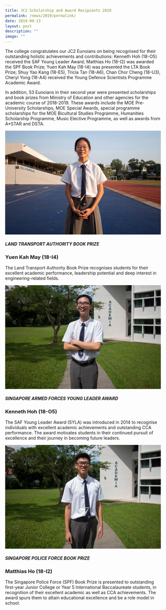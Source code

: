 ```yaml
---
title: JC2 Scholarship and Award Recipients 2019
permalink: /news/2019/permalink/
date: 2019-09-13
layout: post
description: ""
image: ""
---
```

The college congratulates our JC2 Eunoians on being recognised for their outstanding holistic achievements and contributions: Kenneth Hoh (18-O5) received the SAF Young Leader Award; Matthias Ho (18-I2) was awarded the SPF Book Prize; Yuen Kah May (18-I4) was presented the LTA Book Prize; Shuy Yao Kang (18-E5), Tricia Tan (18-A6), Chan Chor Cheng (18-U3), Cheryl Yong (18-A4) received the Young Defence Scientists Programme Academic Award.

In addition, 53 Eunoians in their second year were presented scholarships and book prizes from Ministry of Education and other agencies for the academic course of 2018-2019. These awards include the MOE Pre-University Scholarships, MOE Special Awards, special programme scholarships for the MOE Bicultural Studies Programme, Humanities Scholarship Programme, Music Elective Programme, as well as awards from A\*STAR and DSTA.

![](images/2019/2019-Scholars-LTA.jpg)

##### LAND TRANSPORT AUTHORITY BOOK PRIZE
### Yuen Kah May (18-I4)

The Land Transport Authority Book Prize recognises students for their excellent academic performance, leadership potential and deep interest in engineering-related fields.

![](images/2019/2019-Scholars-SAFYLA.jpg)

##### SINGAPORE ARMED FORCES YOUNG LEADER AWARD
### Kenneth Hoh (18-O5)


The SAF Young Leader Award (SYLA) was introduced in 2014 to recognise individuals with excellent academic achievements and outstanding CCA performance. The award motivates students in their continued pursuit of excellence and their journey in becoming future leaders.

![](images/2019/2019-Scholars-SPFBP.jpg)

##### SINGAPORE POLICE FORCE BOOK PRIZE
### Matthias Ho (18-I2)

The Singapore Police Force (SPF) Book Prize is presented to outstanding first-year Junior College or Year 5 International Baccalaureate students, in recognition of their excellent academic as well as CCA achievements. The award spurs them to attain educational excellence and be a role model in school.